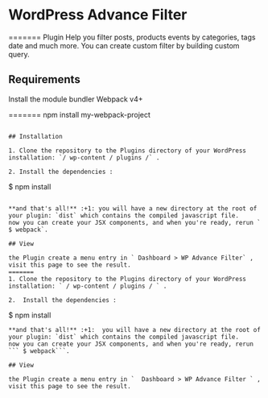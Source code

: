 # WordPress Advance Filter

=======
Plugin Help you filter posts, products events by categories, tags date and much more.
You can create custom filter by building custom query.

## Requirements

Install the module bundler Webpack v4+

=======
npm install my-webpack-project
```

## Installation

1. Clone the repository to the Plugins directory of your WordPress installation: `/ wp-content / plugins /` .

2. Install the dependencies :

```
  $ npm install
```

**and that's all!** :+1: you will have a new directory at the root of your plugin: `dist` which contains the compiled javascript file.
now you can create your JSX components, and when you're ready, rerun ` $ webpack`.

## View

the Plugin create a menu entry in ` Dashboard > WP Advance Filter` , visit this page to see the result.
=======
1. Clone the repository to the Plugins directory of your WordPress installation: ` / wp-content / plugins / ` .

2.  Install the dependencies :
```
  $ npm install
```
**and that's all!** :+1:  you will have a new directory at the root of your plugin: `dist` which contains the compiled javascript file.
now you can create your JSX components, and when you're ready, rerun ``` $ webpack```.

## View

the Plugin create a menu entry in `  Dashboard > WP Advance Filter ` , visit this page to see the result.
